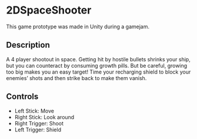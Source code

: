 # 2DSpaceShooter
This game prototype was made in Unity during a gamejam.

## Description
A 4 player shootout in space. Getting hit by hostile bullets shrinks your ship, but you can counteract by consuming growth pills. But be careful, growing too big makes you an easy target! Time your recharging shield to block your enemies’ shots and then strike back to make them vanish.

## Controls
- Left Stick: Move
- Right Stick: Look around
- Right Trigger: Shoot
- Left Trigger: Shield
